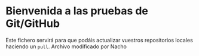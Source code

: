# Bienvenida a las pruebas de Git/GitHub

Este fichero servirá para que podáis actualizar vuestros repositorios locales haciendo un `pull`.
Archivo modificado por Nacho
